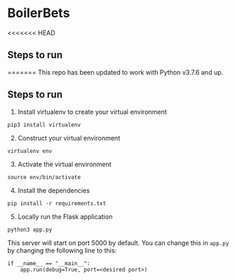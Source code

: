 # BoilerBets
<<<<<<< HEAD
## Steps to run
=======
This repo has been updated to work with Python v3.7.6 and up.
## Steps to run
1. Install virtualenv to create your virtual environment

`pip3 install virtualenv`

2. Construct your virtual environment

`virtualenv env`

3. Activate the virtual environment

`source env/bin/activate`

4. Install the dependencies

`pip install -r requirements.txt`

5. Locally run the Flask application

`python3 app.py`

This server will start on port 5000 by default. You can change this in `app.py` by changing the following line to this:
```
if __name__ == "__main__":
    app.run(debug=True, port=<desired port>)
```
